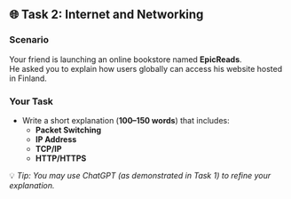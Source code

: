 ## 🌐 Task 2: Internet and Networking

### Scenario
Your friend is launching an online bookstore named **EpicReads**.  
He asked you to explain how users globally can access his website hosted in Finland.  

### Your Task
- Write a short explanation (**100–150 words**) that includes:
  - **Packet Switching**  
  - **IP Address**  
  - **TCP/IP**  
  - **HTTP/HTTPS**  

💡 *Tip: You may use ChatGPT (as demonstrated in Task 1) to refine your explanation.*  
